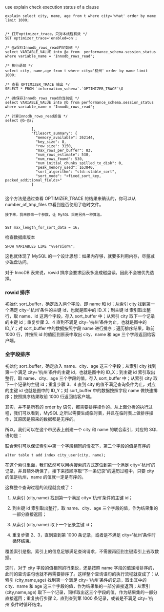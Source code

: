 

use explain check execution status of a clause

``` mysql
explain select city, name, age from t where city='what' order by name limit 1000;
```








``` mysql

/* 打开optimizer_trace，只对本线程有效 */
SET optimizer_trace='enabled=on'; 

/* @a保存Innodb_rows_read的初始值 */
select VARIABLE_VALUE into @a from  performance_schema.session_status where variable_name = 'Innodb_rows_read';

/* 执行语句 */
select city, name,age from t where city='杭州' order by name limit 1000; 

/* 查看 OPTIMIZER_TRACE 输出 */
SELECT * FROM `information_schema`.`OPTIMIZER_TRACE`\G

/* @b保存Innodb_rows_read的当前值 */
select VARIABLE_VALUE into @b from performance_schema.session_status where variable_name = 'Innodb_rows_read';

/* 计算Innodb_rows_read差值 */
select @b-@a;

```


``` shell
            ],
            "filesort_summary": {
              "memory_available": 262144,
              "key_size": 8,
              "row_size": 3150,
              "max_rows_per_buffer": 83,
              "num_rows_estimate": 530,
              "num_rows_found": 530,
              "num_initial_chunks_spilled_to_disk": 0,
              "peak_memory_used": 163840,
              "sort_algorithm": "std::stable_sort",
              "sort_mode": "<fixed_sort_key, packed_additional_fields>"
            }


```
这个方法是通过查看 OPTIMIZER_TRACE 的结果来确认的，你可以从 number_of_tmp_files 中看到是否使用了临时文件。


``` shell
接下来，我来修改一个参数，让 MySQL 采用另外一种算法。


SET max_length_for_sort_data = 16;
```


检查数据库版本

``` mysql
SHOW VARIABLES LIKE "%version%";
```




这也就体现了 MySQL 的一个设计思想：如果内存够，就要多利用内存，尽量减少磁盘访问。

对于 InnoDB 表来说，rowid 排序会要求回表多造成磁盘读，因此不会被优先选择。


### rowid 排序


初始化 sort_buffer，确定放入两个字段，即 name 和 id；从索引 city 找到第一个满足 city='杭州’条件的主键 id，也就是图中的 ID_X；到主键 id 索引取出整行，取 name、id 这两个字段，存入 sort_buffer 中；从索引 city 取下一个记录的主键 id；重复步骤 3、4 直到不满足 city='杭州’条件为止，也就是图中的 ID_Y；对 sort_buffer 中的数据按照字段 name 进行排序；遍历排序结果，取前 1000 行，并按照 id 的值回到原表中取出 city、name 和 age 三个字段返回给客户端。



### 全字段排序

初始化 sort_buffer，确定放入 name、city、age 这三个字段；从索引 city 找到第一个满足 city='杭州’条件的主键 id，也就是图中的 ID_X；到主键 id 索引取出整行，取 name、city、age 三个字段的值，存入 sort_buffer 中；从索引 city 取下一个记录的主键 id；重复步骤 3、4 直到 city 的值不满足查询条件为止，对应的主键 id 也就是图中的 ID_Y；对 sort_buffer 中的数据按照字段 name 做快速排序；按照排序结果取前 1000 行返回给客户端。




其实，并不是所有的 order by 语句，都需要排序操作的。从上面分析的执行过程，我们可以看到，MySQL 之所以需要生成临时表，并且在临时表上做排序操作，其原因是原来的数据都是无序的。

所以，我们可以在这个市民表上创建一个 city 和 name 的联合索引，对应的 SQL 语句是：

联合索引可以保证索引中第一个字段相同的情况下，第二个字段的值是有序的


``` mysql
alter table t add index city_user(city, name);
```

在这个索引里面，我们依然可以用树搜索的方式定位到第一个满足 city='杭州’的记录，并且额外确保了，接下来按顺序取“下一条记录”的遍历过程中，只要 city 的值是杭州，name 的值就一定是有序的。

这样整个查询过程的流程就变成了：

1. 从索引 (city,name) 找到第一个满足 city='杭州’条件的主键 id；

2. 到主键 id 索引取出整行，取 name、city、age 三个字段的值，作为结果集的一部分直接返回；

3. 从索引 (city,name) 取下一个记录主键 id；

4. 重复步骤 2、3，直到查到第 1000 条记录，或者是不满足 city='杭州’条件时循环结束。


覆盖索引是指，索引上的信息足够满足查询请求，不需要再回到主键索引上去取数据。

这时，对于 city 字段的值相同的行来说，还是按照 name 字段的值递增排序的，此时的查询语句也就不再需要排序了。这样整个查询语句的执行流程就变成了：从索引 (city,name,age) 找到第一个满足 city='杭州’条件的记录，取出其中的 city、name 和 age 这三个字段的值，作为结果集的一部分直接返回；从索引 (city,name,age) 取下一个记录，同样取出这三个字段的值，作为结果集的一部分直接返回；重复执行步骤 2，直到查到第 1000 条记录，或者是不满足 city='杭州’条件时循环结束。

